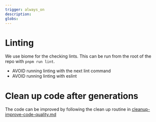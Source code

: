 ```yaml
---
trigger: always_on
description: 
globs: 
---
```

# Linting
We use biome for the checking lints. This can be run from the root of the repo with `pnpm run lint`.
- AVOID running linting with the next lint command
- AVOID running linting with eslint


# Clean up code after generations
The code can be improved by following the clean up routine in [cleanup-improve-code-quality.md](mdc:guides/routines/cleanup-improve-code-quality.md)